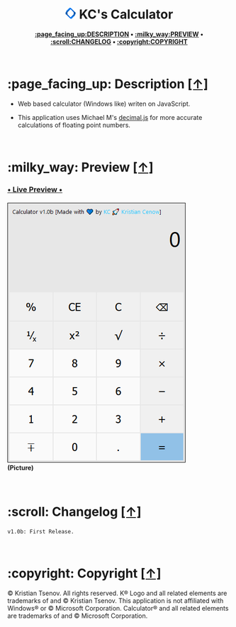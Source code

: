<h1 align="center"><img src="https://raw.githubusercontent.com/kcenow/calculator/main/src/favicon.png" width="25px" height="25px"> KC's Calculator</h1>
<p align="center"><b><a href="#page_facing_up-description-">:page_facing_up:DESCRIPTION</a> • <a href="#milky_way-preview-">:milky_way:PREVIEW</a> • <a href="#scroll-changelog-">:scroll:CHANGELOG</a> • <a href="#copyright-copyright-">:copyright:COPYRIGHT</a></b></p>

<br />

<h1>:page_facing_up: Description <a href="#-kcs-calculator" title="Go to Navigation">[↑]</a></h1>

* Web based calculator (Windows like) writen on JavaScript.

* This application uses Michael M's <a href="https://github.com/MikeMcl/decimal.js">decimal.js</a> for more accurate calculations of floating point numbers.

<br />

<h1>:milky_way: Preview <a href="#-kcs-calculator" title="Go to Navigation">[↑]</a></h1>

<h3><a href="https://kcenow.com/lab/calculator/" target="_blank">• Live Preview •</a></h3>

<h4><img src="https://raw.githubusercontent.com/kcenow/calculator/main/preview/preview.jpg"><br />
(Picture)</h4>

<br />

<h1>:scroll: Changelog <a href="#-kcs-calculator" title="Go to Navigation">[↑]</a></h1>

```
v1.0b: First Release.
```

<br />

<h1>:copyright: Copyright <a href="#-kcs-calculator" title="Go to Navigation">[↑]</a></h1>
© Kristian Tsenov. All rights reserved. K® Logo and all related elements are trademarks of and © Kristian Tsenov. This application is not affiliated with Windows® or © Microsoft Corporation. Calculator® and all related elements are trademarks of and © Microsoft Corporation.

